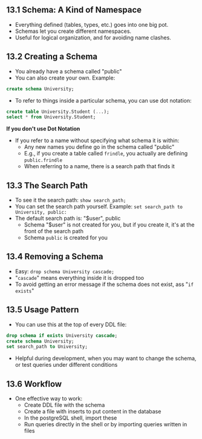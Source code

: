 ## 13.1 Schema: A Kind of Namespace
- Everything defined (tables, types, etc.) goes into one big pot.
- Schemas let you create different namespaces.
- Useful for logical organization, and for avoiding name clashes.

## 13.2 Creating a Schema
- You already have a schema called "public"
- You can also create your own. Example:
```sql
create schema University;
```
- To refer to things inside a particular schema, you can use dot notation:
```sql
create table University.Student (...);
select * from University.Student;
```

**If you don't use Dot Notation**
- If you refer to a name without specifying what schema it is within:
	- Any new names you define go in the schema called "public"
	- E.g., if you create a table called `frindle`, you actually are defining `public.frindle`
	- When referring to a name, there is a search path that finds it

## 13.3 The Search Path
- To see it the search path: `show search_path;`
- You can set the search path yourself. Example: `set search_path to University, public:`
- The default search path is: "$user", public
	- Schema "$user" is not created for you, but if you create it, it's at the front of the search path
	- Schema `public` is created for you

## 13.4 Removing a Schema
- Easy: `drop schema University cascade;`
- "`cascade`" means everything inside it is dropped too
- To avoid getting an error message if the schema does not exist, ass "`if exists`"

## 13.5 Usage Pattern
- You can use this at the top of every DDL file:
```sql
drop schema if exists University cascade;
create schema University;
set search_path to University;
```
- Helpful during development, when you may want to change the schema, or test queries under different conditions

## 13.6 Workflow
- One effective way to work:
	- Create DDL file with the schema
	- Create a file with inserts to put content in the database
	- In the postgreSQL shell, import these
	- Run queries directly in the shell or by importing queries written in files